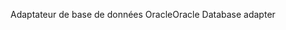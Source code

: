 <span data-ttu-id="cfc7b-101">Adaptateur de base de données Oracle</span><span class="sxs-lookup"><span data-stu-id="cfc7b-101">Oracle Database adapter</span></span>